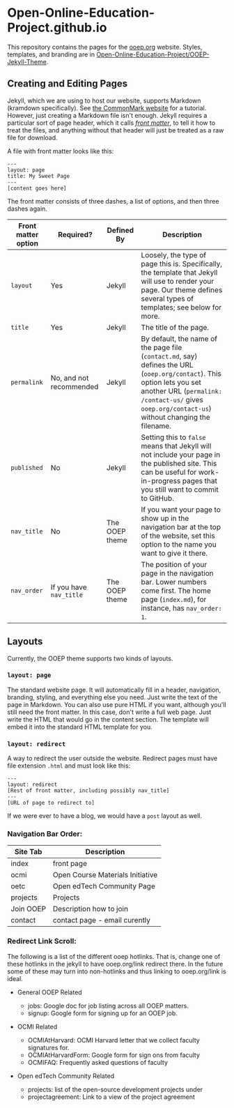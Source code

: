 # Open-Online-Education-Project.github.io

This repository contains the pages for the [ooep.org](https://ooep.org) website.  Styles, templates, and branding are in [Open-Online-Education-Project/OOEP-Jekyll-Theme](https://github.com/Open-Online-Education-Project/OOEP-Jekyll-Theme).

## Creating and Editing Pages

Jekyll, which we are using to host our website, supports Markdown (kramdown specifically).  See [the CommonMark website](https://commonmark.org/help/) for a tutorial.  However, just creating a Markdown file isn't enough.  Jekyll requires a particular sort of page header, which it calls [_front matter_](https://jekyllrb.com/docs/front-matter/), to tell it how to treat the files, and anything without that header will just be treated as a raw file for download.

A file with front matter looks like this:
```
---
layout: page
title: My Sweet Page
---
[content goes here]
```

The front matter consists of three dashes, a list of options, and then three dashes again.

| Front matter option | Required? | Defined By | Description |
| --- | --- | --- | --- |
| `layout` | Yes | Jekyll | Loosely, the type of page this is.  Specifically, the template that Jekyll will use to render your page.  Our theme defines several types of templates; see below for more. |
| `title` | Yes | Jekyll | The title of the page. |
| `permalink` | No, and not recommended | Jekyll | By default, the name of the page file (`contact.md`, say) defines the URL (`ooep.org/contact`).  This option lets you set another URL (`permalink: /contact-us/` gives `ooep.org/contact-us`) without changing the filename. |
| `published` | No | Jekyll | Setting this to `false` means that Jekyll will not include your page in the published site.  This can be useful for work-in-progress pages that you still want to commit to GitHub. |
| `nav_title` | No | The OOEP theme | If you want your page to show up in the navigation bar at the top of the website, set this option to the name you want to give it there. |
| `nav_order` | If you have `nav_title` | The OOEP theme | The position of your page in the navigation bar.  Lower numbers come first.  The home page (`index.md`), for instance, has `nav_order: 1`. |

## Layouts

Currently, the OOEP theme supports two kinds of layouts.

### `layout: page`
The standard website page.  It will automatically fill in a header, navigation, branding, styling, and everything else you need.  Just write the text of the page in Markdown.  You can also use pure HTML if you want, although you'll still need the front matter.  In this case, don't write a full web page.  Just write the HTML that would go in the content section.  The template will embed it into the standard HTML template for you.

### `layout: redirect`
A way to redirect the user outside the website.  Redirect pages must have file extension `.html` and must look like this:

```
---
layout: redirect
[Rest of front matter, including possibly nav_title]
---
[URL of page to redirect to]
```

If we were ever to have a blog, we would have a `post` layout as well.

### Navigation Bar Order:
| Site Tab | Description|
|----| -----------|
| index | front page | 
| ocmi | Open Course Materials Initiative |
| oetc | Open edTech Community Page |
| projects | Projects |
| Join OOEP | Description how to join | 
| contact | contact page - email curently |

### Redirect Link Scroll: 

The following is a list of the different ooep hotlinks. That is, change one of these hotlinks in the jekyll to have ooep.org/link redirect there. In the future some of these may turn into non-hotlinks and thus linking to ooep.org/link is ideal. 

* General OOEP Related
  * jobs: Google doc for job listing across all OOEP matters. 
  * signup: Google form for signing up for an OOEP job. 

* OCMI Related
  * OCMIAtHarvard: OCMI Harvard letter that we collect faculty signatures for. 
  * OCMIAtHarvardForm: Google form for sign ons from faculty
  * OCMIFAQ: Frequently asked questions of faculty 

* Open edTech Community Related
  * projects: list of the open-source development projects under 
  * projectagreement: Link to a view of the project agreement 
